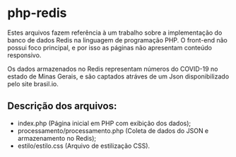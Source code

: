 # php-redis

Estes arquivos fazem referência à um trabalho sobre a implementação do banco de dados Redis na linguagem de programação PHP. O front-end não possui foco principal, e por isso as páginas não apresentam conteúdo responsivo.

Os dados armazenados no Redis representam números do COVID-19 no estado de Minas Gerais, e são captados atráves de um Json disponibilizado pelo site brasil.io.

<h2>Descrição dos arquivos:</h2>

<ul>
  <li>index.php (Página inicial em PHP com exibição dos dados); </li>
  <li>processamento/processamento.php (Coleta de dados do JSON e armazenamento no Redis); </li>
  <li>estilo/estilo.css (Arquivo de estilização CSS).</li>  
<ul>
  


